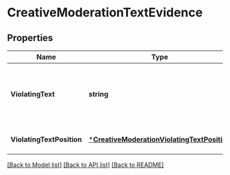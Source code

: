 # CreativeModerationTextEvidence

## Properties
Name | Type | Description | Notes
------------ | ------------- | ------------- | -------------
**ViolatingText** | **string** | The specific text determined to violate the specified policy in reviewedText | [optional] [default to null]
**ViolatingTextPosition** | [***CreativeModerationViolatingTextPosition**](CreativeModeration_violatingTextPosition.md) |  | [optional] [default to null]

[[Back to Model list]](../README.md#documentation-for-models) [[Back to API list]](../README.md#documentation-for-api-endpoints) [[Back to README]](../README.md)

